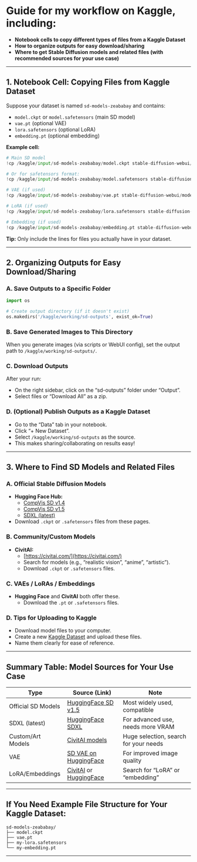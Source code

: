 # Guide for my workflow on Kaggle, including:

- **Notebook cells to copy different types of files from a Kaggle Dataset**
- **How to organize outputs for easy download/sharing**
- **Where to get Stable Diffusion models and related files (with recommended sources for your use case)**

---

## 1. **Notebook Cell: Copying Files from Kaggle Dataset**

Suppose your dataset is named `sd-models-zeababay` and contains:
- `model.ckpt` or `model.safetensors` (main SD model)
- `vae.pt` (optional VAE)
- `lora.safetensors` (optional LoRA)
- `embedding.pt` (optional embedding)

**Example cell:**

```python
# Main SD model
!cp /kaggle/input/sd-models-zeababay/model.ckpt stable-diffusion-webui/models/Stable-diffusion/

# Or for safetensors format:
!cp /kaggle/input/sd-models-zeababay/model.safetensors stable-diffusion-webui/models/Stable-diffusion/

# VAE (if used)
!cp /kaggle/input/sd-models-zeababay/vae.pt stable-diffusion-webui/models/VAE/

# LoRA (if used)
!cp /kaggle/input/sd-models-zeababay/lora.safetensors stable-diffusion-webui/models/Lora/

# Embedding (if used)
!cp /kaggle/input/sd-models-zeababay/embedding.pt stable-diffusion-webui/embeddings/
```

**Tip:** Only include the lines for files you actually have in your dataset.

---

## 2. **Organizing Outputs for Easy Download/Sharing**

### **A. Save Outputs to a Specific Folder**

```python
import os

# Create output directory (if it doesn't exist)
os.makedirs('/kaggle/working/sd-outputs', exist_ok=True)
```

### **B. Save Generated Images to This Directory**
When you generate images (via scripts or WebUI config), set the output path to `/kaggle/working/sd-outputs/`.

### **C. Download Outputs**
After your run:
- On the right sidebar, click on the “sd-outputs” folder under “Output”.
- Select files or “Download All” as a zip.

### **D. (Optional) Publish Outputs as a Kaggle Dataset**
- Go to the “Data” tab in your notebook.
- Click “+ New Dataset”.
- Select `/kaggle/working/sd-outputs` as the source.
- This makes sharing/collaborating on results easy!

---

## 3. **Where to Find SD Models and Related Files**

### **A. Official Stable Diffusion Models**
- **Hugging Face Hub:**  
  - [CompVis SD v1.4](https://huggingface.co/CompVis/stable-diffusion-v-1-4-original)
  - [CompVis SD v1.5](https://huggingface.co/runwayml/stable-diffusion-v1-5)
  - [SDXL (latest)](https://huggingface.co/stabilityai/stable-diffusion-xl-base-1.0)
- Download `.ckpt` or `.safetensors` files from these pages.

### **B. Community/Custom Models**
- **CivitAI:**  
  - [https://civitai.com/](https://civitai.com/)
  - Search for models (e.g., “realistic vision”, “anime”, “artistic”).
  - Download `.ckpt` or `.safetensors` files.

### **C. VAEs / LoRAs / Embeddings**
- **Hugging Face** and **CivitAI** both offer these.  
  - Download the `.pt` or `.safetensors` files.

### **D. Tips for Uploading to Kaggle**
- Download model files to your computer.
- Create a new [Kaggle Dataset](https://www.kaggle.com/datasets) and upload these files.
- Name them clearly for ease of reference.

---

## **Summary Table: Model Sources for Your Use Case**

| Type                | Source (Link)                                                                                     | Note                                   |
|---------------------|--------------------------------------------------------------------------------------------------|----------------------------------------|
| Official SD Models  | [HuggingFace SD v1.5](https://huggingface.co/runwayml/stable-diffusion-v1-5)                     | Most widely used, compatible           |
| SDXL (latest)       | [HuggingFace SDXL](https://huggingface.co/stabilityai/stable-diffusion-xl-base-1.0)              | For advanced use, needs more VRAM      |
| Custom/Art Models   | [CivitAI models](https://civitai.com/)                                                           | Huge selection, search for your needs  |
| VAE                 | [SD VAE on HuggingFace](https://huggingface.co/stabilityai/sd-vae-ft-mse)                        | For improved image quality             |
| LoRA/Embeddings     | [CivitAI](https://civitai.com/) or [HuggingFace](https://huggingface.co/)                        | Search for “LoRA” or “embedding”       |

---

## **If You Need Example File Structure for Your Kaggle Dataset:**
```
sd-models-zeababay/
├── model.ckpt
├── vae.pt
├── my-lora.safetensors
└── my-embedding.pt
```

---

 
